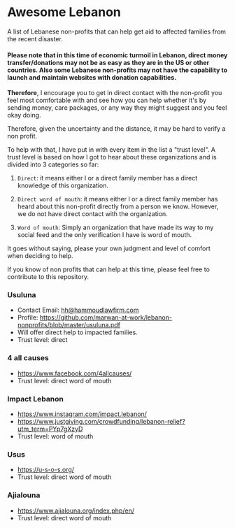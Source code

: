 # Awesome Lebanon

A list of Lebanese non-profits that can help get aid to affected families from the recent disaster.

#### Please note that in this time of economic turmoil in Lebanon, direct money transfer/donations may not be as easy as they are in the US or other countries. Also some Lebanese non-profits may not have the capability to launch and maintain websites with donation capabilities.

**Therefore**, I encourage you to get in direct contact with the non-profit you feel most comfortable with and see how you can help whether it's by sending money, care packages, or any way they might suggest and you feel okay doing. 

Therefore, given the uncertainty and the distance, it may be hard to verify a non profit.

To help with that, I have put in with every item in the list a "trust level". A trust level is based on how I got to hear about these organizations and is divided into 3 categories so far: 

1. `Direct`: it means either I or a direct family member has a direct knowledge of this organization. 

2. `Direct word of mouth`: it means either I or a direct family member has heard about this non-profit directly from a person we know. However, we do not have direct contact with the organization. 

3. `Word of mouth`: Simply an organization that have made its way to my social feed and the only verification I have is word of mouth. 

It goes without saying, please your own judgment and level of comfort when deciding to help. 

If you know of non profits that can help at this time, please feel free to contribute to this repository. 

### Usuluna

- Contact Email: hh@hammoudlawfirm.com
- Profile: https://github.com/marwan-at-work/lebanon-nonprofits/blob/master/usuluna.pdf
- Will offer direct help to impacted families. 
- Trust level: direct

### 4 all causes

- https://www.facebook.com/4allcauses/
- Trust level: direct word of mouth

### Impact Lebanon

- https://www.instagram.com/impact.lebanon/
- https://www.justgiving.com/crowdfunding/lebanon-relief?utm_term=PYp7gXzyD
- Trust level: word of mouth

### Usus

- https://u-s-o-s.org/
- Trust level: direct word of mouth


### Ajialouna

- https://www.ajialouna.org/index.php/en/
- Trust level: direct word of mouth

